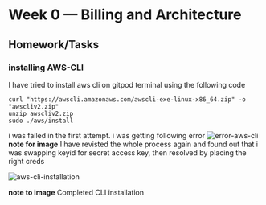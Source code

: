 # Week 0 — Billing and Architecture

## Homework/Tasks

### installing AWS-CLI 
I have tried to install aws cli on gitpod terminal using the following code
~~~
curl "https://awscli.amazonaws.com/awscli-exe-linux-x86_64.zip" -o "awscliv2.zip"
unzip awscliv2.zip
sudo ./aws/install
~~~

i was failed in the first attempt. i was getting following error
![error-aws-cli]("C:\Users\nagis\OneDrive\Desktop\week0_images\error-aws-cli.png")
**note for image**
I have revisted the whole process again and found out that i was swapping keyid for secret access key, then resolved by placing the right creds

![aws-cli-installation]("C:\Users\nagis\OneDrive\Desktop\week0_images\gitpod-user.png") 

**note to image**
Completed CLI installation

## 

 

